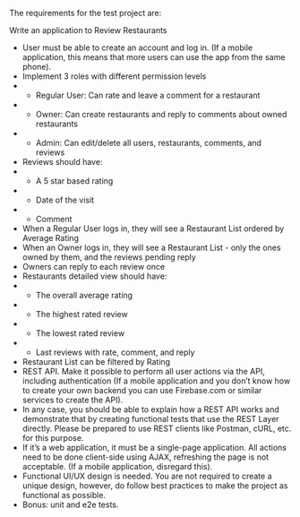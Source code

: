 The requirements for the test project are:

Write an application to Review Restaurants

* User must be able to create an account and log in. (If a mobile application, this means that more users can use the
  app from the same phone).
* Implement 3 roles with different permission levels
* * Regular User: Can rate and leave a comment for a restaurant
* * Owner: Can create restaurants and reply to comments about owned restaurants
* * Admin: Can edit/delete all users, restaurants, comments, and reviews
* Reviews should have:
* * A 5 star based rating
* * Date of the visit
* * Comment
* When a Regular User logs in, they will see a Restaurant List ordered by Average Rating
* When an Owner logs in, they will see a Restaurant List - only the ones owned by them, and the reviews pending reply
* Owners can reply to each review once
* Restaurants detailed view should have:
* * The overall average rating
* * The highest rated review
* * The lowest rated review
* * Last reviews with rate, comment, and reply
* Restaurant List can be filtered by Rating
* REST API. Make it possible to perform all user actions via the API, including authentication (If a mobile application
  and you don’t know how to create your own backend you can use Firebase.com or similar services to create the API).
* In any case, you should be able to explain how a REST API works and demonstrate that by creating functional tests that
  use the REST Layer directly. Please be prepared to use REST clients like Postman, cURL, etc. for this purpose.
* If it’s a web application, it must be a single-page application. All actions need to be done client-side using AJAX,
  refreshing the page is not acceptable. (If a mobile application, disregard this).
* Functional UI/UX design is needed. You are not required to create a unique design, however, do follow best practices
  to make the project as functional as possible.
* Bonus: unit and e2e tests.

